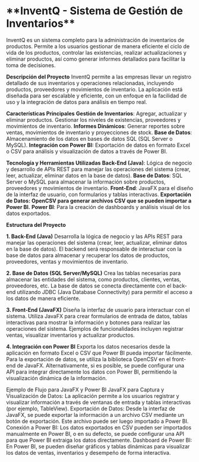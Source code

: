 <h1>**InventQ - Sistema de Gestión de Inventarios**</h1>
InventQ es un sistema completo para la administración de inventarios de productos. Permite a los usuarios gestionar de manera eficiente el ciclo de vida de los productos, controlar las existencias, realizar actualizaciones y eliminar productos, así como generar informes detallados para facilitar la toma de decisiones.

**Descripción del Proyecto**
InventQ permite a las empresas llevar un registro detallado de sus inventarios y operaciones relacionadas, incluyendo productos, proveedores y movimientos de inventario. La aplicación está diseñada para ser escalable y eficiente, con un enfoque en la facilidad de uso y la integración de datos para análisis en tiempo real.

**Características Principales**
**Gestión de Inventarios**: Agregar, actualizar y eliminar productos. Gestionar los niveles de existencias, proveedores y movimientos de inventario.
**Informes Dinámicos**: Generar reportes sobre ventas, movimientos de inventario y proyecciones de stock.
**Base de Datos**: Almacenamiento de los datos en bases de datos SQL (SQL Server o MySQL).
**Integración con Power BI:** Exportación de datos en formato Excel o CSV para análisis y visualización de datos a través de Power BI.

**Tecnología y Herramientas Utilizadas**
**Back-End (Java)**: Lógica de negocio y desarrollo de APIs REST para manejar las operaciones del sistema (crear, leer, actualizar, eliminar datos en la base de datos).
**Base de Datos**: SQL Server o MySQL para almacenar la información sobre productos, proveedores y movimientos de inventario.
**Front-End**: JavaFX para el diseño de la interfaz de usuario, con formularios y tablas interactivas.
**Exportación de Datos: OpenCSV para generar archivos CSV que se pueden importar a Power BI.**
**Power BI**: Para la creación de dashboards y análisis visual de los datos exportados.


**Estructura del Proyecto**

**1. Back-End (Java)**
Desarrolla la lógica de negocio y las APIs REST para manejar las operaciones del sistema (crear, leer, actualizar, eliminar datos en la base de datos). El backend será responsable de interactuar con la base de datos para almacenar y recuperar los datos de productos, proveedores, ventas y movimientos de inventario.

**2. Base de Datos (SQL Server/MySQL)**
Crea las tablas necesarias para almacenar las entidades del sistema, como productos, clientes, ventas, proveedores, etc. La base de datos se conecta directamente con el back-end utilizando JDBC (Java Database Connectivity) para permitir el acceso a los datos de manera eficiente.

**3. Front-End (JavaFX)**
Diseña la interfaz de usuario para interactuar con el sistema. Utiliza JavaFX para crear formularios de entrada de datos, tablas interactivas para mostrar la información y botones para realizar las operaciones del sistema. Ejemplos de funcionalidades incluyen registrar ventas, visualizar inventarios y actualizar productos.

**4. Integración con Power BI**
Exporta los datos necesarios desde la aplicación en formato Excel o CSV que Power BI pueda importar fácilmente. Para la exportación de datos, se utiliza la biblioteca OpenCSV en el front-end de JavaFX. Alternativamente, si es posible, se puede configurar una API para integrar directamente los datos con Power BI, permitiendo la visualización dinámica de la información.

Ejemplo de Flujo para JavaFX y Power BI
JavaFX para Captura y Visualización de Datos:
La aplicación permite a los usuarios registrar y visualizar información a través de ventanas de entrada y tablas interactivas (por ejemplo, TableView).
Exportación de Datos:
Desde la interfaz de JavaFX, se puede exportar la información a un archivo CSV mediante un botón de exportación. Este archivo puede ser luego importado a Power BI.
Conexión a Power BI:
Los datos exportados en CSV pueden ser importados manualmente en Power BI, o en su defecto, se puede configurar una API para que Power BI extraiga los datos directamente.
Dashboard de Power BI:
En Power BI, se pueden diseñar gráficos y tablas dinámicas para visualizar los datos de ventas, inventarios y desempeño de forma interactiva.
